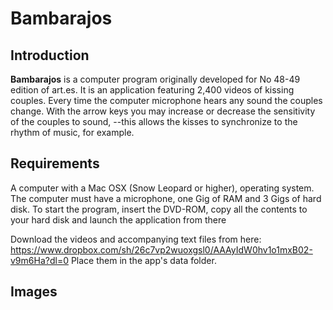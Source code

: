 # Bambarajos

## Introduction
**Bambarajos** is a computer program originally developed for No 48-49 edition of art.es. It is an application featuring 2,400 videos of kissing couples. Every time the computer microphone hears any sound the couples change. With the arrow keys you may increase or decrease the sensitivity of the couples to sound, --this allows the kisses to synchronize to the rhythm of music, for example. 
 

## Requirements
A computer with a Mac OSX (Snow Leopard or higher), operating system. The computer must have a microphone, one Gig of RAM and 3 Gigs of hard disk. To start the program, insert the DVD-ROM, copy all the contents to your hard disk and launch the application from there

Download the videos and accompanying text files from here: https://www.dropbox.com/sh/26c7vp2wuoxgsl0/AAAyIdW0hv1o1mxB02-v9m6Ha?dl=0
Place them in the app's data folder.

## Images
